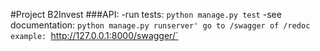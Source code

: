 #Project B2Invest
###API:
    -run tests: `python manage.py test`
    -see documentation:
    `python manage.py runserver'
         go to /swagger of /redoc
         example:
            `http://127.0.0.1:8000/swagger/`
